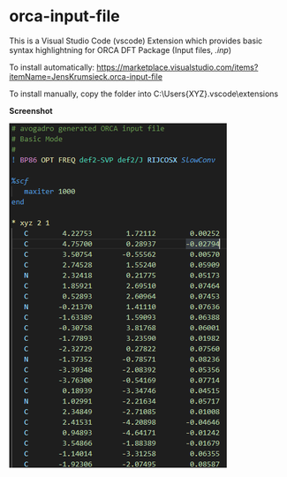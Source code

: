 # orca-input-file
This is a Visual Studio Code (vscode) Extension which provides basic syntax highlightning for ORCA DFT Package (Input files, *.inp*)

To install automatically: https://marketplace.visualstudio.com/items?itemName=JensKrumsieck.orca-input-file

To install manually, copy the folder into C:\Users\{XYZ}\.vscode\extensions

**Screenshot**

![screen](https://github.com/JensKrumsieck/orca-input-file/blob/master/assets/screen.png?raw=true)

